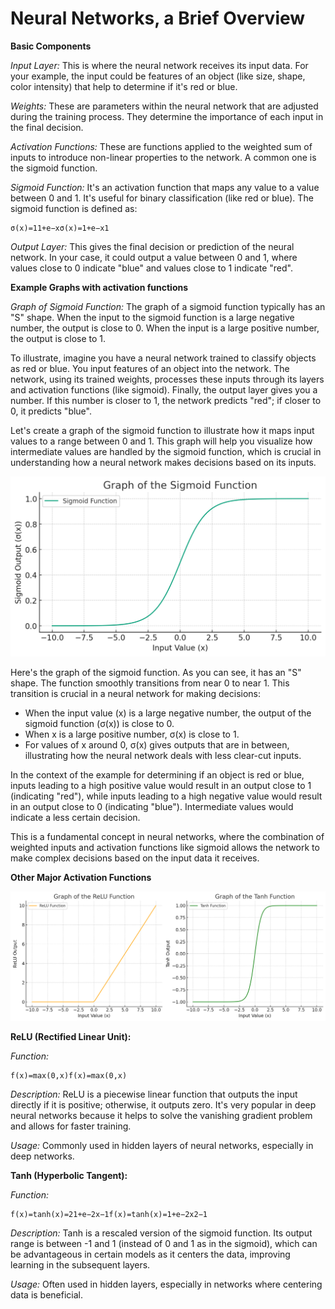 # Neural Networks, a Brief Overview

**Basic Components**

_Input Layer:_ This is where the neural network receives its input data. For your example, the input could be features of an object (like size, shape, color intensity) that help to determine if it's red or blue.

_Weights:_ These are parameters within the neural network that are adjusted during the training process. They determine the importance of each input in the final decision.

_Activation Functions:_ These are functions applied to the weighted sum of inputs to introduce non-linear properties to the network. A common one is the sigmoid function.

_Sigmoid Function:_ It's an activation function that maps any value to a value between 0 and 1. It's useful for binary classification (like red or blue). The sigmoid function is defined as:

    σ(x)=11+e−xσ(x)=1+e−x1​

_Output Layer:_ This gives the final decision or prediction of the neural network. In your case, it could output a value between 0 and 1, where values close to 0 indicate "blue" and values close to 1 indicate "red".

**Example Graphs with activation functions**

_Graph of Sigmoid Function:_ The graph of a sigmoid function typically has an "S" shape. When the input to the sigmoid function is a large negative number, the output is close to 0. When the input is a large positive number, the output is close to 1.

To illustrate, imagine you have a neural network trained to classify objects as red or blue. You input features of an object into the network. The network, using its trained weights, processes these inputs through its layers and activation functions (like sigmoid). Finally, the output layer gives you a number. If this number is closer to 1, the network predicts "red"; if closer to 0, it predicts "blue".

Let's create a graph of the sigmoid function to illustrate how it maps input values to a range between 0 and 1. This graph will help you visualize how intermediate values are handled by the sigmoid function, which is crucial in understanding how a neural network makes decisions based on its inputs.

![Sigmoid Graph Image](./sigmoid.png)

Here's the graph of the sigmoid function. As you can see, it has an "S" shape. The function smoothly transitions from near 0 to near 1. This transition is crucial in a neural network for making decisions:

- When the input value (x) is a large negative number, the output of the sigmoid function (σ(x)) is close to 0.
- When x is a large positive number, σ(x) is close to 1.
- For values of x around 0, σ(x) gives outputs that are in between, illustrating how the neural network deals with less clear-cut inputs.

In the context of the example for determining if an object is red or blue, inputs leading to a high positive value would result in an output close to 1 (indicating "red"), while inputs leading to a high negative value would result in an output close to 0 (indicating "blue"). Intermediate values would indicate a less certain decision.

This is a fundamental concept in neural networks, where the combination of weighted inputs and activation functions like sigmoid allows the network to make complex decisions based on the input data it receives.

**Other Major Activation Functions**

![Sigmoid Graph Image](./ReLU_Tanh.png)

**ReLU (Rectified Linear Unit):**

_Function:_

    f(x)=max⁡(0,x)f(x)=max(0,x)

_Description:_ ReLU is a piecewise linear function that outputs the input directly if it is positive; otherwise, it outputs zero. It's very popular in deep neural networks because it helps to solve the vanishing gradient problem and allows for faster training.

_Usage:_ Commonly used in hidden layers of neural networks, especially in deep networks.

**Tanh (Hyperbolic Tangent):**

_Function:_

    f(x)=tanh⁡(x)=21+e−2x−1f(x)=tanh(x)=1+e−2x2​−1

_Description:_ Tanh is a rescaled version of the sigmoid function. Its output range is between -1 and 1 (instead of 0 and 1 as in the sigmoid), which can be advantageous in certain models as it centers the data, improving learning in the subsequent layers.

_Usage:_ Often used in hidden layers, especially in networks where centering data is beneficial.

